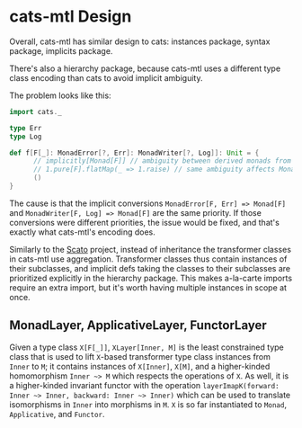 cats-mtl Design
===============

Overall, cats-mtl has similar design to cats: 
instances package, syntax package, implicits package.

There's also a hierarchy package, because 
cats-mtl uses a different type class encoding
than cats to avoid implicit ambiguity.

The problem looks like this:
```scala
import cats._

type Err
type Log

def f[F[_]: MonadError[?, Err]: MonadWriter[?, Log]]: Unit = {
      // implicitly[Monad[F]] // ambiguity between derived monads from MonadError and MonadWriter
      // 1.pure[F].flatMap(_ => 1.raise) // same ambiguity affects MonadSyntax
      ()
}
```

The cause is that the implicit conversions `MonadError[F, Err] => Monad[F]` and 
`MonadWriter[F, Log] => Monad[F]` are the same priority. If those conversions 
were different priorities, the issue would be fixed, and that's exactly what cats-mtl's encoding does.

Similarly to the [Scato](https://github.com/aloiscochard/scato) project, instead of inheritance
the transformer classes in cats-mtl use aggregation. Transformer classes thus contain instances
of their subclasses, and implicit defs taking the classes to their subclasses are prioritized explicitly
in the hierarchy package. This makes a-la-carte imports require an extra import, but it's worth having
multiple instances in scope at once.

MonadLayer, ApplicativeLayer, FunctorLayer
------------------------------------------

Given a type class `X[F[_]]`, `XLayer[Inner, M]` is the least constrained type class
that is used to lift `X`-based transformer type class instances from `Inner` to `M`; it contains instances of
`X[Inner]`, `X[M]`, and a higher-kinded homomorphism `Inner ~> M` which respects the operations of `X`.
As well, it is a higher-kinded invariant functor with the operation 
`layerImapK(forward: Inner ~> Inner, backward: Inner ~> Inner)` which can be used to translate isomorphisms in `Inner`
into morphisms in `M`. `X` is so far instantiated to `Monad`, `Applicative`, and `Functor`.